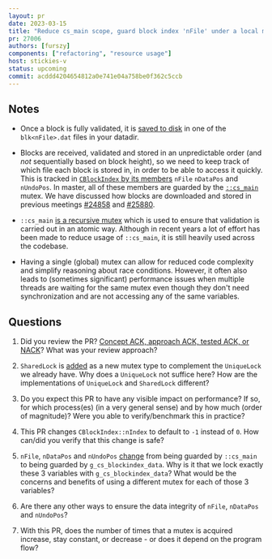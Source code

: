 ```yaml
---
layout: pr
date: 2023-03-15
title: "Reduce cs_main scope, guard block index 'nFile' under a local mutex"
pr: 27006
authors: [furszy]
components: ["refactoring", "resource usage"]
host: stickies-v
status: upcoming
commit: acddd4204654812a0e741e04a758be0f362c5ccb
---
```


## Notes

- Once a block is fully validated, it is [saved to disk](https://github.com/bitcoin/bitcoin/blob/fc037c8c8395564133b066aeff04e8198708c82a/src/validation.cpp#L3931-L3936) in one of the `blk<nFile>.dat` files in your datadir.

- Blocks are received, validated and stored in an unpredictable order (and *not* sequentially based on block height), so we need to keep track of which file each block is stored in, in order to be able to access it quickly. This is tracked in [`CBlockIndex` by its members](https://github.com/bitcoin/bitcoin/blob/fc037c8c8395564133b066aeff04e8198708c82a/src/chain.h#L165-L172) `nFile` `nDataPos` and `nUndoPos`. In master, all of these members are guarded by the [`::cs_main`](https://github.com/bitcoin/bitcoin/blob/fc037c8c8395564133b066aeff04e8198708c82a/src/kernel/cs_main.h#L20) mutex. We have discussed how blocks are downloaded and stored in previous meetings [#24858](/24858) and [#25880](/25880).

- `::cs_main` [is a recursive mutex](https://bitcoin.stackexchange.com/questions/106314/what-is-cs-main-why-is-it-called-cs-main) which is used to ensure that validation is carried out in an atomic way. Although in recent years a lot of effort has been made to reduce usage of `::cs_main`, it is still heavily used across the codebase.

- Having a single (global) mutex can allow for reduced code complexity and simplify reasoning about race conditions. However, it often also leads to (sometimes significant) performance issues when multiple threads are waiting for the same mutex even though they don't need synchronization and are not accessing any of the same variables.

## Questions
1. Did you review the PR? [Concept ACK, approach ACK, tested ACK, or NACK](https://github.com/bitcoin/bitcoin/blob/master/CONTRIBUTING.md#peer-review)? What was your review approach?

1. `SharedLock` is [added](https://github.com/bitcoin-core-review-club/bitcoin/commit/657e3086ad8171f799a7eb4226c6d1c2dd562a39#diff-b1924661640b70276005001174b3b3640f02be7232bb8d9a1b9518dde32f8055R253) as a new mutex type to complement the `UniqueLock` we already have. Why does a `UniqueLock` not suffice here? How are the implementations of `UniqueLock` and `SharedLock` different?

1. Do you expect this PR to have any visible impact on performance? If so, for which process(es) (in a very general sense) and by how much (order of magnitude)? Were you able to verify/benchmark this in practice?

1. This PR changes `CBlockIndex::nIndex` to default to `-1` instead of `0`. How can/did you verify that this change is safe?

1. `nFile`, `nDataPos` and `nUndoPos` [change](https://github.com/bitcoin-core-review-club/bitcoin/compare/657e3086ad8171f799a7eb4226c6d1c2dd562a39...acddd4204654812a0e741e04a758be0f362c5ccb#diff-05137bf4d07f31a6cc237b1dd772e0b38bc2a60610a7ca86827e98fc126e8407L166-R175) from being guarded by `::cs_main` to being guarded by `g_cs_blockindex_data`. Why is it that we lock exactly these 3 variables with `g_cs_blockindex_data`? What would be the concerns and benefits of using a different mutex for each of those 3 variables?

1. Are there any other ways to ensure the data integrity of `nFile`, `nDataPos` and `nUndoPos`?

1. With this PR, does the number of times that a mutex is acquired increase, stay constant, or decrease - or does it depend on the program flow?



<!-- TODO: After meeting, uncomment and add meeting log between the irc tags
## Meeting Log

{% irc %}
{% endirc %}
-->

